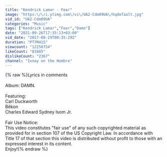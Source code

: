```yaml
---
title: "Kendrick Lamar - Fear"
image: "https:\/\/i.ytimg.com\/vi\/UA2-Cdm09UA\/hqdefault.jpg"
vid_id: "UA2-Cdm09UA"
categories: "Music"
tags: ["Kendrick Lamar","Fear","Damn"]
date: "2021-09-26T17:35:13+03:00"
vid_date: "2017-08-29T00:35:29Z"
duration: "PT7M41S"
viewcount: "12258754"
likeCount: "83885"
dislikeCount: "2367"
channel: "Ixnay on the Hombre"
---
```

{% raw %}Lyrics in comments<br /><br />Album: DAMN.<br /><br />Featuring:<br />Carl Duckworth<br />Bēkon<br />Charles Edward Sydney Isom Jr. <br /><br />Fair Use Notice:<br />This video constitutes &quot;fair use&quot; of any such copyrighted material as provided for in section 107 of the US Copyright Law. In accordance with Title 17 of that section this video is distributed without profit to those with an expressed interest in its content.<br />Enjoy!{% endraw %}

